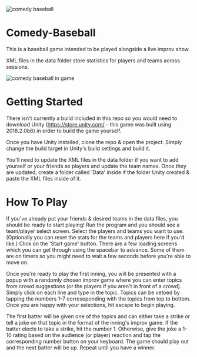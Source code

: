 ![comedy baseball](https://user-images.githubusercontent.com/8118591/41259221-acd4a5a4-6d87-11e8-98df-16f8f0bb4059.PNG)
# Comedy-Baseball
This is a baseball game intended to be played alongside a live improv show. 

XML files in the data folder store statistics for players and teams across sessions.

![comedy baseball in game](https://user-images.githubusercontent.com/8118591/41259268-d85b84e0-6d87-11e8-9b72-679f76d5ac89.PNG)

# Getting Started

There isn't currently a build included in this repo so you would need to download Unity (https://store.unity.com/ - this game was built using 2018.2.0b6) in order to build the game yourself.

Once you have Unity installed, clone the repo & open the project. Simply change the build target in Unity's build settings and build it. 

You'll need to update the XML files in the data folder if you want to add yourself or your friends as players and update the team names. Once they are updated, create a folder called 'Data' inside if the folder Unity created & paste the XML files inside of it.

# How To Play

If you've already put your friends & desired teams in the data files, you should be ready to start playing! Run the program and you should see a team/player select screen. Select the players and teams you want to use. (Optionally you can reset the stats for the teams and players here if you'd like.) Click on the 'Start game' button. There are a few loading screens which you can get through using the spacebar to advance. Some of them are on timers so you might need to wait a few seconds before you're able to move on. 

Once you're ready to play the first inning, you will be presented with a popup with a randomly chosen improv game where you can enter topics from crowd suggestions (or the players if you aren't in front of a crowd). Simply click on each line and type in the topic. Topics can be vetoed by tapping the numbers 1-7 correseponding with the topics from top to bottom. Once you are happy with your selections, hit escape to begin playing.

The first batter will be given one of the topics and can either take a strike or tell a joke on that topic in the format of the inning's improv game. If the batter elects to take a strike, hit the number 1. Otherwise, give the joke a 1-10 rating based on the audience (or player) reaction and tap the corresponding number button on your keyboard. The game should play out and the next batter will be up. Repeat until you have a winner.
